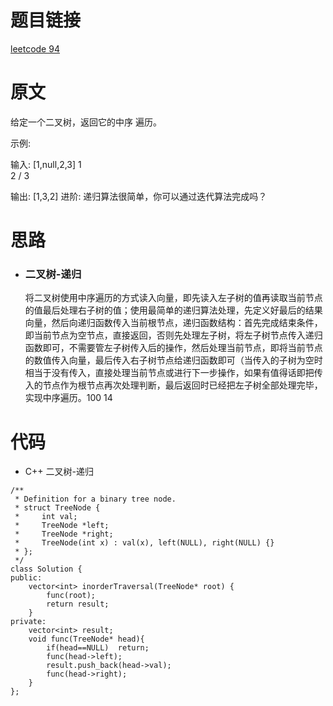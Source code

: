 # 题目链接
[leetcode 94](https://leetcode-cn.com/problems/binary-tree-inorder-traversal/)

# 原文
给定一个二叉树，返回它的中序 遍历。

示例:

输入: [1,null,2,3]
   1
    \
     2
    /
   3

输出: [1,3,2]
进阶: 递归算法很简单，你可以通过迭代算法完成吗？

# 思路
- ### **二叉树-递归**
  将二叉树使用中序遍历的方式读入向量，即先读入左子树的值再读取当前节点的值最后处理右子树的值；使用最简单的递归算法处理，先定义好最后的结果向量，然后向递归函数传入当前根节点，递归函数结构：首先完成结束条件，即当前节点为空节点，直接返回，否则先处理左子树，将左子树节点传入递归函数即可，不需要管左子树传入后的操作，然后处理当前节点，即将当前节点的数值传入向量，最后传入右子树节点给递归函数即可（当传入的子树为空时相当于没有传入，直接处理当前节点或进行下一步操作，如果有值得话即把传入的节点作为根节点再次处理判断，最后返回时已经把左子树全部处理完毕，实现中序遍历。100 14

# 代码
- C++ 二叉树-递归
```
/**
 * Definition for a binary tree node.
 * struct TreeNode {
 *     int val;
 *     TreeNode *left;
 *     TreeNode *right;
 *     TreeNode(int x) : val(x), left(NULL), right(NULL) {}
 * };
 */
class Solution {
public:
    vector<int> inorderTraversal(TreeNode* root) {
        func(root);
        return result;
    }
private:
    vector<int> result;
    void func(TreeNode* head){
        if(head==NULL)  return;
        func(head->left);
        result.push_back(head->val);
        func(head->right);
    }
};
```
